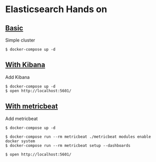 Elasticsearch Hands on
===

[Basic](./basic)
---

Simple cluster

```shell-session
$ docker-compose up -d
```

[With Kibana](./kibana)
---

Add Kibana

```shell-session
$ docker-compose up -d
$ open http://localhost:5601/
```

[With metricbeat](./metricbeat)
---

Add metricbeat

```shell-session
$ docker-compose up -d

$ docker-compose run --rm metricbeat ./metricbeat modules enable docker system
$ docker-compose run --rm metricbeat setup --dashboards

$ open http://localhost:5601/
```
